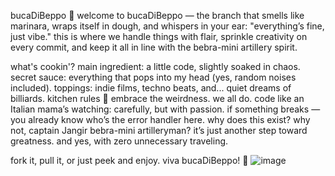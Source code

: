 bucaDiBeppo 🍝
welcome to bucaDiBeppo — the branch that smells like marinara, wraps itself in dough, and whispers in your ear: "everything’s fine, just vibe." this is where we handle things with flair, sprinkle creativity on every commit, and keep it all in line with the bebra-mini artillery spirit.

what's cookin'?
main ingredient: a little code, slightly soaked in chaos.
secret sauce: everything that pops into my head (yes, random noises included).
toppings: indie films, techno beats, and... quiet dreams of billiards.
kitchen rules 🍕
embrace the weirdness. we all do.
code like an Italian mama’s watching: carefully, but with passion.
if something breaks — you already know who’s the error handler here.
why does this exist?
why not, captain Jangir bebra-mini artilleryman? it’s just another step toward greatness. and yes, with zero unnecessary traveling.

fork it, pull it, or just peek and enjoy. viva bucaDiBeppo! 🍷
![image](https://github.com/user-attachments/assets/5a675153-059c-49f0-bcef-abb8a188d77b)
